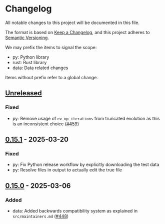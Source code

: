 # Changelog

All notable changes to this project will be documented in this file.

The format is based on [Keep a Changelog](https://keepachangelog.com/en/1.1.0/),
and this project adheres to [Semantic Versioning](https://semver.org/spec/v2.0.0.html).


We may prefix the items to signal the scope:

- py: Python library
- rust: Rust library
- data: Data related changes

Items without prefix refer to a global change.

## [Unreleased](https://github.com/NNPDF/eko/compare/v0.15.1...HEAD)

### Fixed
- py: Remove usage of `ev_op_iterations` from truncated evolution as this is an inconsistent choice ([#459](https://github.com/NNPDF/eko/pull/459))

## [0.15.1](https://github.com/NNPDF/eko/compare/v0.15.0...v0.15.1) - 2025-03-20

### Fixed
- py: Fix Python release workflow by explicitly downloading the test data
- py: Resolve files in output to actually edit the true file

## [0.15.0](https://github.com/NNPDF/eko/compare/v0.14.6...v0.15.0) - 2025-03-06

### Added
- data: Added backwards compatibility system as explained in `src/maintainers.md` ([#448](https://github.com/NNPDF/eko/pull/448))
